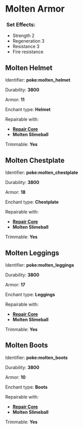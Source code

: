 # Molten Armor

### <img src="https://github.com/user-attachments/assets/53329be8-f7e5-4c01-b7e4-a27b567c7998" alt="" data-size="line"> Set Effects:

* Strength 2
* Regeneration 3
* Resistance 3
* Fire resistance

## Molten Helmet

Identifier: **poke:molten\_helmet**

Durability: **3800**

Armor: **11**

Enchant type: **Helmet**

Repairable with:

* [**Repair Core**](https://pfewiki.gitbook.io/home/items/cores/repair-core)
* **Molten Slimeball**

Trimmable: **Yes**

## Molten Chestplate

Identifier: **poke:molten\_chestplate**

Durability: **3800**

Armor: **18**

Enchant type: **Chestplate**

Repairable with:

* [**Repair Core**](https://pfewiki.gitbook.io/home/items/cores/repair-core)
* **Molten Slimeball**

Trimmable: **Yes**

## Molten Leggings

Identifier: **poke:molten\_leggings**

Durability: **3800**

Armor: **17**

Enchant type: **Leggings**

Repairable with:

* [**Repair Core**](https://pfewiki.gitbook.io/home/items/cores/repair-core)
* **Molten Slimeball**

Trimmable: **Yes**

## Molten Boots

Identifier: **poke:molten\_boots**

Durability: **3800**

Armor: **10**

Enchant type: **Boots**

Repairable with:

* [**Repair Core**](https://pfewiki.gitbook.io/home/items/cores/repair-core)
* **Molten Slimeball**

Trimmable: **Yes**
